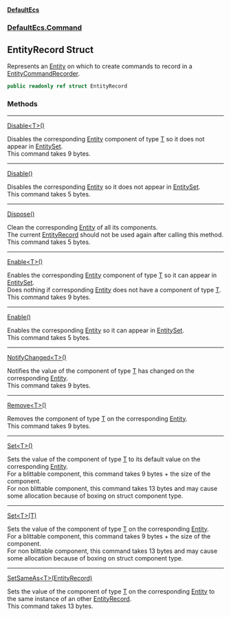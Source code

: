 #### [DefaultEcs](index.md 'index')
### [DefaultEcs.Command](index.md#DefaultEcs_Command 'DefaultEcs.Command')
## EntityRecord Struct
Represents an [Entity](Entity.md 'DefaultEcs.Entity') on which to create commands to record in a [EntityCommandRecorder](EntityCommandRecorder.md 'DefaultEcs.Command.EntityCommandRecorder').  
```csharp
public readonly ref struct EntityRecord
```
### Methods

***
[Disable&lt;T&gt;()](EntityRecord_Disable_T_().md 'DefaultEcs.Command.EntityRecord.Disable&lt;T&gt;()')

Disables the corresponding [Entity](Entity.md 'DefaultEcs.Entity') component of type [T](EntityRecord_Disable_T_().md#DefaultEcs_Command_EntityRecord_Disable_T_()_T 'DefaultEcs.Command.EntityRecord.Disable&lt;T&gt;().T') so it does not appear in [EntitySet](EntitySet.md 'DefaultEcs.EntitySet').  
This command takes 9 bytes.  

***
[Disable()](EntityRecord_Disable().md 'DefaultEcs.Command.EntityRecord.Disable()')

Disables the corresponding [Entity](Entity.md 'DefaultEcs.Entity') so it does not appear in [EntitySet](EntitySet.md 'DefaultEcs.EntitySet').  
This command takes 5 bytes.  

***
[Dispose()](EntityRecord_Dispose().md 'DefaultEcs.Command.EntityRecord.Dispose()')

Clean the corresponding [Entity](Entity.md 'DefaultEcs.Entity') of all its components.  
The current [EntityRecord](EntityRecord.md 'DefaultEcs.Command.EntityRecord') should not be used again after calling this method.  
This command takes 5 bytes.  

***
[Enable&lt;T&gt;()](EntityRecord_Enable_T_().md 'DefaultEcs.Command.EntityRecord.Enable&lt;T&gt;()')

Enables the corresponding [Entity](Entity.md 'DefaultEcs.Entity') component of type [T](EntityRecord_Enable_T_().md#DefaultEcs_Command_EntityRecord_Enable_T_()_T 'DefaultEcs.Command.EntityRecord.Enable&lt;T&gt;().T') so it can appear in [EntitySet](EntitySet.md 'DefaultEcs.EntitySet').  
Does nothing if corresponding [Entity](Entity.md 'DefaultEcs.Entity') does not have a component of type [T](EntityRecord_Enable_T_().md#DefaultEcs_Command_EntityRecord_Enable_T_()_T 'DefaultEcs.Command.EntityRecord.Enable&lt;T&gt;().T').  
This command takes 9 bytes.  

***
[Enable()](EntityRecord_Enable().md 'DefaultEcs.Command.EntityRecord.Enable()')

Enables the corresponding [Entity](Entity.md 'DefaultEcs.Entity') so it can appear in [EntitySet](EntitySet.md 'DefaultEcs.EntitySet').  
This command takes 5 bytes.  

***
[NotifyChanged&lt;T&gt;()](EntityRecord_NotifyChanged_T_().md 'DefaultEcs.Command.EntityRecord.NotifyChanged&lt;T&gt;()')

Notifies the value of the component of type [T](EntityRecord_NotifyChanged_T_().md#DefaultEcs_Command_EntityRecord_NotifyChanged_T_()_T 'DefaultEcs.Command.EntityRecord.NotifyChanged&lt;T&gt;().T') has changed on the corresponding [Entity](Entity.md 'DefaultEcs.Entity').  
This command takes 9 bytes.  

***
[Remove&lt;T&gt;()](EntityRecord_Remove_T_().md 'DefaultEcs.Command.EntityRecord.Remove&lt;T&gt;()')

Removes the component of type [T](EntityRecord_Remove_T_().md#DefaultEcs_Command_EntityRecord_Remove_T_()_T 'DefaultEcs.Command.EntityRecord.Remove&lt;T&gt;().T') on the corresponding [Entity](Entity.md 'DefaultEcs.Entity').  
This command takes 9 bytes.  

***
[Set&lt;T&gt;()](EntityRecord_Set_T_().md 'DefaultEcs.Command.EntityRecord.Set&lt;T&gt;()')

Sets the value of the component of type [T](EntityRecord_Set_T_().md#DefaultEcs_Command_EntityRecord_Set_T_()_T 'DefaultEcs.Command.EntityRecord.Set&lt;T&gt;().T') to its default value on the corresponding [Entity](Entity.md 'DefaultEcs.Entity').  
For a blittable component, this command takes 9 bytes + the size of the component.  
For non blittable component, this command takes 13 bytes and may cause some allocation because of boxing on struct component type.  

***
[Set&lt;T&gt;(T)](EntityRecord_Set_T_(T).md 'DefaultEcs.Command.EntityRecord.Set&lt;T&gt;(T)')

Sets the value of the component of type [T](EntityRecord_Set_T_(T).md#DefaultEcs_Command_EntityRecord_Set_T_(T)_T 'DefaultEcs.Command.EntityRecord.Set&lt;T&gt;(T).T') on the corresponding [Entity](Entity.md 'DefaultEcs.Entity').  
For a blittable component, this command takes 9 bytes + the size of the component.  
For non blittable component, this command takes 13 bytes and may cause some allocation because of boxing on struct component type.  

***
[SetSameAs&lt;T&gt;(EntityRecord)](EntityRecord_SetSameAs_T_(EntityRecord).md 'DefaultEcs.Command.EntityRecord.SetSameAs&lt;T&gt;(DefaultEcs.Command.EntityRecord)')

Sets the value of the component of type [T](EntityRecord_SetSameAs_T_(EntityRecord).md#DefaultEcs_Command_EntityRecord_SetSameAs_T_(DefaultEcs_Command_EntityRecord)_T 'DefaultEcs.Command.EntityRecord.SetSameAs&lt;T&gt;(DefaultEcs.Command.EntityRecord).T') on the corresponding [Entity](Entity.md 'DefaultEcs.Entity') to the same instance of an other [EntityRecord](EntityRecord.md 'DefaultEcs.Command.EntityRecord').  
This command takes 13 bytes.  
